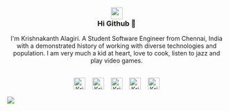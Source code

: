 <h3 align="center">
    <a align="center" href="https://thekrishna.in/"><img src="https://thekrishna.in/assets/img/KK.png" width="27px">
    </a><br>Hi Github 👋</h3>
<p align="center">I'm Krishnakanth Alagiri. A Student Software Engineer from Chennai, India with a demonstrated history of working with diverse technologies and population. I am very much a kid at heart, love to cook, listen to jazz and play video games.<br><br>
</p>
<p align="center">
    <a id="Website" href="https://thekrishna.in/"><img width="27px" src="https://thekrishna.in/v1/assets/img/icons/World.png" alt="Krishnakanth Alagiri - Website" /></a>
    &nbsp;&nbsp;
    <a id="GitHub" href="https://github.com/K-Kraken/"><img width="27px" src="https://thekrishna.in/v1/assets/img/icons/GitHub.png" alt="Krishnakanth Alagiri - GitHub" /></a>
    &nbsp;&nbsp;     
    <a id="LinkedIn" href="https://linkedin.com/in/krishnaalagiri/"><img width="27px" src="https://thekrishna.in/v1/assets/img/icons/LinkedIn.png" alt="Krishnakanth Alagiri - LinkedIn" /></a> 
    &nbsp;&nbsp;
    <a id="Instagram" href="https://www.instagram.com/kaaaaanth/"><img width="27px" src="https://thekrishna.in/v1/assets/img/icons/Instagram.png" alt="Krishnakanth Alagiri - Instagram" /></a> 
    &nbsp;&nbsp;
    <a id="Mail" href="mailto:krishna.alagiri03@gmail.com"><img width="27px" src="https://thekrishna.in/v1/assets/img/icons/Mail.png" alt="Krishnakanth Alagiri - Mail"/></a>
</p>
<img src="http://cdn.thekrishna.in/img/common/border.png"/>
